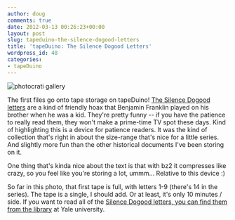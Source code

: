 ```yaml
---
author: doug
comments: true
date: 2012-03-13 00:26:23+00:00
layout: post
slug: tapeduino-the-silence-dogood-letters
title: 'tapeDuino: The Silence Dogood Letters'
wordpress_id: 48
categories:
- tapeDuino
---
```


![photocrati gallery](http://dougbtv.com/wp-content/themes/photocrati-theme/photocrati-gallery/image/gallery-placeholder-1.gif)

The first files go onto tape storage on tapeDuino! [The Silence Dogood letters](http://en.wikipedia.org/wiki/Silence_Dogood) are a kind of friendly hoax that Benjamin Franklin played on his brother when he was a kid. They're pretty funny -- if you have the patience to really read them, they won't make a prime-time TV spot these days. Kind of highlighting this is a device for patience readers. It was the kind of collection that's right in about the size-range that's nice for a little series. And slightly more fun than the other historical documents I've been storing on it.

One thing that's kinda nice about the text is that with bz2 it compresses like crazy, so you feel like you're storing a lot, ummm... Relative to this device :)

So far in this photo, that first tape is full, with letters 1-9 (there's 14 in the series). The tape is a single, I should add. Or at least, it's only 10 minutes / side. If you want to read all of the [Silence Dogood letters, you can find them from the library](http://franklinpapers.org/franklin/framedNames.jsp) at Yale university.
